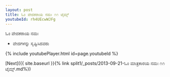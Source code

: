 ```yaml
---
layout: post
title: ಓಂ ವೇದಕರಾಯ ನಮಃ ೧೧ ಟೈಮ್ಸ್
youtubeId: rh4UEcwWJFg
---
```

 
 
 ಓಂ ವೇದಕರಾಯ ನಮಃ  
 
 -  ವೇದಗಳನ್ನು ಸೃಷ್ಟಿಸಿದವರು 
 
  
 
  
 
 
 
 
 
 


{% include youtubePlayer.html id=page.youtubeId %}
 
[Next]({{ site.baseurl }}{% link  split1/_posts/2013-09-21-ಓಂ ಮಾತ್ರಕಾರಯ ನಮಃ ೧೧ ಟೈಮ್ಸ್.md%})
 
